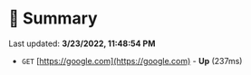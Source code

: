 # 📖 Summary
Last updated: **3/23/2022, 11:48:54 PM**

- `GET` [https://google.com](https://google.com) - **Up** (237ms)
